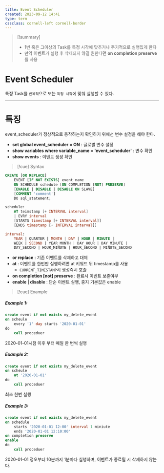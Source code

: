 ```yaml
---
title: Event Scheduler
created: 2023-09-12 14:41
type: term
cssclass: cornell-left cornell-border
---
```

>[!summary] 
>- 1번 혹은 그이상의 Task를 특정 시각에 맞추거나 주기적으로 실행있게 한다
>- 만약 이벤트가 실행 후 삭제되지 않길 원한다면 **on completion preserve**를 사용

# Event Scheduler

특정 Task를 `반복적`으로 또는 `특정 시각`에 맞춰 실행할 수 있다.

---
# 특징

event_scheduler가 정상적으로 동작하는지 확인하기 위해선 변수 설정을 해야 한다.
- **set global event_scheduler = ON** : 글로벌 변수 설정
- **show variables where variable_name = 'event_scheduler'** : 변수 확인
- **show events** : 이벤트 생성 확인

>[!cue] Syntax

```sql
CREATE [OR REPLACE]
	EVENT [IF NOT EXISTS] event_name
	ON SCHEDULE schedule [ON COMPLETION [NOT] PRESERVE]
	[ENABLE | DISABLE | DISABLE ON SLAVE]
	[COMMENT 'comment']
	DO sql_statement;

schedule:
	AT teimstamp [+ INTERVAL interval]
	| EVRY interval
	[STARTS timestamp [+ INTERVAL interval]]
	[ENDS timestamp [+ INTERVAL interval]]

interval:
	YEAR | QUARTER | MONTH | DAY | HOUR | MINUTE |
	WEEK | SECOND | YEAR_MONTH | DAY_HOUR | DAY_MINUTE |
	DAY_SECOND | HOUR_MINUTE | HOUR_SECOND | MINUTE_SECOND
```
- **or replace** : 기존 이벤트를 삭제하고 대체
- **at** : 이벤트를 한번만 실행하려면 at 키워드 뒤 timestamp를 사용
	- `CURRENT_TIMESTAMP`시 생성즉시 호출
- **on completion [not] preserve** : 완료시 이벤트 보존여부
- **enable | disable** : 단순 이벤트 실행, 중지 기본값은 enable

>[!cue] Example

##### Example 1:

```sql
create event if not exists my_delete_event
on scheule
	every '1' day starts '2020-01-01'
do
	call proceduer
```
2020-01-01시점 이후 부터 매일 한 번씩 실행

##### Example 2:

```sql
create event if not exists my_delete_event
on scheule
	at '2020-01-01'
do
	call proceduer
```
최초 한번 실행

##### Example 3:

```sql
create event if not exists my_delete_event
on schedule
	starts '2020-01-01 12:00' interval 1 miniute
	ends '2020-01-01 12:10:00'
on completion preserve
enable
do
	call proceduer
```
2020-01-01 정오부터 10분까지 1분마다 실행하며, 이벤트가 종료될 시 삭제하지 않는다.